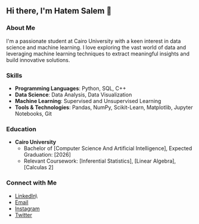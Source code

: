 ## Hi there, I'm Hatem Salem 👋

### About Me

I'm a passionate student at Cairo University with a keen interest in data science and machine learning. I love exploring the vast world of data and leveraging machine learning techniques to extract meaningful insights and build innovative solutions.

### Skills

- **Programming Languages**: Python, SQL, C++
- **Data Science**: Data Analysis, Data Visualization
- **Machine Learning**: Supervised and Unsupervised Learning
- **Tools & Technologies**: Pandas, NumPy, Scikit-Learn, Matplotlib, Jupyter Notebooks, Git

### Education

- **Cairo University**
  - Bachelor of [Computer Science And Artificial Intelligence], Expected Graduation: [2026]
  - Relevant Coursework: [Inferential Statistics], [Linear Algebra], [Calculas 2]

### Connect with Me

- [LinkedIn](https://www.linkedin.com/in/hatem-salem-2b624b265/)\
- [Email](mailto:hatemsalem2009@gmail.com)
- [Instagram](https://www.instagram.com/hatemsalem__/)
- [Twitter](https://twitter.com/HatemSa112)




